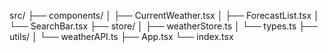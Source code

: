 src/
├── components/
│ ├── CurrentWeather.tsx
│ ├── ForecastList.tsx
│ └── SearchBar.tsx
├── store/
│ ├── weatherStore.ts
│ └── types.ts
├── utils/
│ └── weatherAPI.ts
├── App.tsx
└── index.tsx
